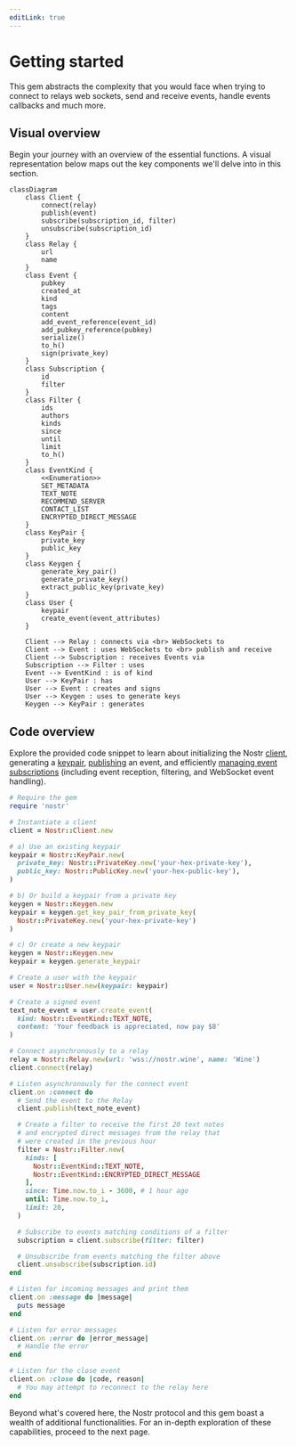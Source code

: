 ```yaml
---
editLink: true
---
```


# Getting started

This gem abstracts the complexity that you would face when trying to connect to relays web sockets, send and receive
events, handle events callbacks and much more.

## Visual overview

Begin your journey with an overview of the essential functions. A visual representation below maps out the key
components we'll delve into in this section.

```mermaid
classDiagram
    class Client {
        connect(relay)
        publish(event)
        subscribe(subscription_id, filter)
        unsubscribe(subscription_id)
    }
    class Relay {
        url
        name
    }
    class Event {
        pubkey
        created_at
        kind
        tags
        content
        add_event_reference(event_id)
        add_pubkey_reference(pubkey)
        serialize()
        to_h()
        sign(private_key)
    }
    class Subscription {
        id
        filter
    }
    class Filter {
        ids
        authors
        kinds
        since
        until
        limit
        to_h()
    }
    class EventKind {
        <<Enumeration>>
        SET_METADATA
        TEXT_NOTE
        RECOMMEND_SERVER
        CONTACT_LIST
        ENCRYPTED_DIRECT_MESSAGE
    }
    class KeyPair {
        private_key
        public_key
    }
    class Keygen {
        generate_key_pair()
        generate_private_key()
        extract_public_key(private_key)
    }
    class User {
        keypair
        create_event(event_attributes)
    }

    Client --> Relay : connects via <br> WebSockets to
    Client --> Event : uses WebSockets to <br> publish and receive
    Client --> Subscription : receives Events via
    Subscription --> Filter : uses
    Event --> EventKind : is of kind
    User --> KeyPair : has
    User --> Event : creates and signs
    User --> Keygen : uses to generate keys
    Keygen --> KeyPair : generates
```

## Code overview

Explore the provided code snippet to learn about initializing the Nostr [client](../core/client.md), generating
a [keypair](../core/keys), [publishing](../relays/publishing-events) an event, and
efficiently [managing event subscriptions](../subscriptions/creating-a-subscription) (including event reception,
filtering, and WebSocket event handling).

```ruby
# Require the gem
require 'nostr'

# Instantiate a client
client = Nostr::Client.new

# a) Use an existing keypair
keypair = Nostr::KeyPair.new(
  private_key: Nostr::PrivateKey.new('your-hex-private-key'),
  public_key: Nostr::PublicKey.new('your-hex-public-key'),
)

# b) Or build a keypair from a private key
keygen = Nostr::Keygen.new
keypair = keygen.get_key_pair_from_private_key(
  Nostr::PrivateKey.new('your-hex-private-key')
)

# c) Or create a new keypair
keygen = Nostr::Keygen.new
keypair = keygen.generate_keypair

# Create a user with the keypair
user = Nostr::User.new(keypair: keypair)

# Create a signed event
text_note_event = user.create_event(
  kind: Nostr::EventKind::TEXT_NOTE,
  content: 'Your feedback is appreciated, now pay $8'
)

# Connect asynchronously to a relay
relay = Nostr::Relay.new(url: 'wss://nostr.wine', name: 'Wine')
client.connect(relay)

# Listen asynchronously for the connect event
client.on :connect do
  # Send the event to the Relay
  client.publish(text_note_event)

  # Create a filter to receive the first 20 text notes
  # and encrypted direct messages from the relay that
  # were created in the previous hour
  filter = Nostr::Filter.new(
    kinds: [
      Nostr::EventKind::TEXT_NOTE,
      Nostr::EventKind::ENCRYPTED_DIRECT_MESSAGE
    ],
    since: Time.now.to_i - 3600, # 1 hour ago
    until: Time.now.to_i,
    limit: 20,
  )

  # Subscribe to events matching conditions of a filter
  subscription = client.subscribe(filter: filter)

  # Unsubscribe from events matching the filter above
  client.unsubscribe(subscription.id)
end

# Listen for incoming messages and print them
client.on :message do |message|
  puts message
end

# Listen for error messages
client.on :error do |error_message|
  # Handle the error
end

# Listen for the close event
client.on :close do |code, reason|
  # You may attempt to reconnect to the relay here
end
```

Beyond what's covered here, the Nostr protocol and this gem boast a wealth of additional functionalities. For an
in-depth exploration of these capabilities, proceed to the next page.
